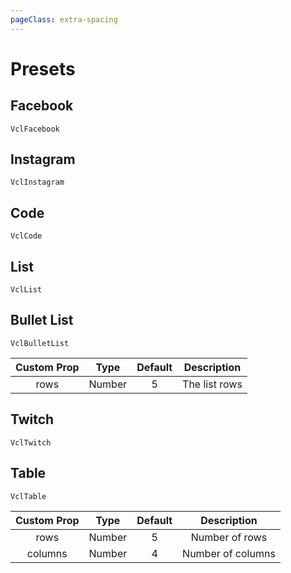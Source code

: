 ```yaml
---
pageClass: extra-spacing
---
```


# Presets

## Facebook

`VclFacebook`

<Showcase type="VclFacebook" />

## Instagram

`VclInstagram`

<Showcase type="VclInstagram" />

## Code

`VclCode`

<Showcase type="VclCode" />

## List

`VclList`

<Showcase type="VclList" />

## Bullet List

`VclBulletList`

| Custom Prop | Type   | Default | Description      |
|:-----------:|:------:|:-------:|:----------------:|
| rows        | Number | 5       | The list rows    |


<Showcase type="VclBulletList" />

## Twitch

`VclTwitch`

<Showcase type="VclTwitch" />

## Table

`VclTable`

| Custom Prop | Type    | Default | Description       |
|:-----------:|:-------:|:-------:|:-----------------:|
| rows        | Number  | 5       | Number of rows    |
| columns     | Number  | 4       | Number of columns |

<Showcase type="VclTable" />
